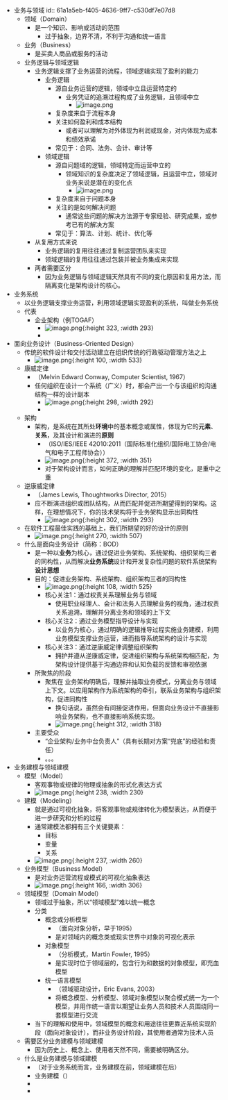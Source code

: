 - 业务与领域
  id:: 61a1a5eb-f405-4636-9ff7-c530df7e07d8
	- 领域（Domain）
		- 是一个知识、影响或活动的范围
			- 过于抽象，边界不清，不利于沟通和统一语言
	- 业务（Business）
		- 是买卖人商品或服务的活动
	- 业务逻辑与领域逻辑
		- 业务逻辑支撑了业务运营的流程，领域逻辑实现了盈利的能力
			- 业务逻辑
				- 源自业务运营的逻辑，领域中立且运营特定的
					- 业务凭证的追溯过程构成了业务逻辑，且领域中立
						- ![image.png](../assets/image_1637984481935_0.png)
				- 复杂度来自于流程本身
				- 关注如何盈利和成本结构
					- 或者可以理解为对外体现为利润或现金，对内体现为成本和绩效承诺
				- 常见于：合同、法务、会计、审计等
			- 领域逻辑
				- 源自问题域的逻辑，领域特定而运营中立的
					- 领域知识的复杂度决定了领域逻辑，且运营中立，领域对业务来说是潜在的变化点
						- ![image.png](../assets/image_1637984578285_0.png)
				- 复杂度来自于问题本身
				- 关注的是如何解决问题
					- 通常这些问题的解决方法源于专家经验、研究成果，或参考已有的解决方案
				- 常见于：算法、计划、统计、优化等
		- 从复用方式来说
			- 业务逻辑的复用往往通过复制运营团队来实现
			- 领域逻辑的复用往往通过包装并被业务集成来实现
		- 两者需要区分
			- 因为业务逻辑与领域逻辑天然具有不同的变化原因和复用方法，而隔离变化是架构设计的核心。
- 业务系统
	- 以业务逻辑支撑业务运营，利用领域逻辑实现盈利的系统，叫做业务系统
	- 代表
		- 企业架构（例TOGAF）
			- ![image.png](../assets/image_1637984864347_0.png){:height 323, :width 293}
			-
- 面向业务设计（Business-Oriented Design）
	- 传统的软件设计和交付活动建立在组织传统的行政驱动管理方法之上
		- ![image.png](../assets/image_1637985003222_0.png){:height 100, :width 533}
	- 康威定律
		- （Melvin Edward Conway, Computer Scientist, 1967）
		- 任何组织在设计一个系统（广义）时，都会产出一个与该组织的沟通结构一样的设计副本
			- ![image.png](../assets/image_1638029324797_0.png){:height 298, :width 292}
			-
	- 架构
		- 架构，是系统在其所处**环境**中的基本概念或属性，体现为它的**元素**、**关系**，及其设计和演进的**原则**
			- （ISO/IES/IEEE 42010:2011（国际标准化组织/国际电工协会/电气和电子工程师协会））
			- ![image.png](../assets/image_1638029523230_0.png){:height 372, :width 351}
			- 对于架构设计而言，如何正确的理解并匹配环境的变化，是重中之重
	- 逆康威定律
		- （James Lewis, Thoughtworks Director, 2015）
		- 应不断演进组织或团队结构，从而匹配并促进所期望得到的架构。这样，在理想情况下，你的技术架构将于业务架构显示出同构性
			- ![image.png](../assets/image_1638029750962_0.png){:height 302, :width 293}
	- 在软件工程最佳实践的基础上，我们所期望的好的设计的原则
		- ![image.png](../assets/image_1638029843313_0.png){:height 270, :width 507}
	- 什么是面向业务设计（简称：BOD）
		- 是一种以**业务**为核心，通过促进业务架构、系统架构、组织架构三者的同构性，从而解决**业务系统**设计和开发复杂性问题的软件系统架构**设计思想**
		- 目的：促进业务架构、系统架构、组织架构三者的同构性
			- ![image.png](../assets/image_1638030035968_0.png){:height 108, :width 525}
			- 核心关注1：通过权责关系理解业务与领域
				- 使用职业经理人、会计和法务人员理解业务的视角，通过权责关系追溯，理解并分离业务和领域的上下文
			- 核心关注2：通过业务模型指导设计与实现
				- 以业务为核心，通过明确的逻辑推导过程实施业务建模，利用业务模型支撑业务运营，进而指导系统架构的设计与实现
			- 核心关注3：通过逆康威定律调整组织架构
				- 拥护并遵从逆康威定律，促进组织架构与系统架构相匹配，为架构设计提供基于沟通边界和认知负载的反馈和审视依据
		- 所聚焦的阶段
			- 聚焦在 业务架构明确后，理解并抽取业务模式，分离业务与领域上下文。以应用架构作为系统架构的牵引，联系业务架构与组织架构，促进同构性
				- 换句话说，虽然会有间接促进作用，但面向业务设计不直接影响业务架构，也不直接影响系统实现。
				- ![image.png](../assets/image_1638056625824_0.png){:height 312, :width 318}
		- 主要受众
			- “企业架构/业务中台负责人”（具有长期对方案“兜底”的经验和责任）
			- 。。。
- 业务建模与领域建模
	- 模型（Model）
		- 客观事物或规律的物理或抽象的形式化表达方式
		- ![image.png](../assets/image_1638056917354_0.png){:height 238, :width 230}
	- 建模（Modeling）
		- 就是通过可视化抽象，将客观事物或规律转化为模型表达，从而便于进一步研究和分析的过程
		- 通常建模法都拥有三个关键要素：
			- 目标
			- 变量
			- 关系
		- ![image.png](../assets/image_1638056941134_0.png){:height 237, :width 260}
	- 业务模型（Business Model）
		- 是对业务运营流程或模式的可视化抽象表达
		- ![image.png](../assets/image_1638057064381_0.png){:height 166, :width 306}
	- 领域模型（Domain Model）
		- 领域过于抽象，所以“领域模型”难以统一概念
		- 分类
			- 概念或分析模型
				- （面向对象分析，早于1995）
				- 是对领域内的概念类或现实世界中对象的可视化表示
			- 对象模型
				- （分析模式，Martin Fowler, 1995）
				- 是实现时位于领域层的，包含行为和数据的对象模型，即充血模型
			- 统一语言模型
				- （领域驱动设计，Eric Evans, 2003）
				- 将概念模型、分析模型、领域对象模型以聚合模式统一为一个模型，并用作统一语言以期望让业务人员和技术人员围绕同一套模型进行交流
		- 当下的理解和使用中，领域模型的概念和用途往往更靠近系统实现阶段（面向对象设计），而非业务设计阶段，其使用者通常为技术人员
	- 需要区分业务建模与领域建模
		- 因为历史上、概念上、使用者天然不同，需要被明确区分。
	- 什么是业务建模与领域建模
		- （对于业务系统而言，业务建模在前，领域建模在后）
		- 业务建模（）
		-
		-